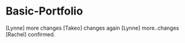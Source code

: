 # Basic-Portfolio

[Lynne] more changes
[Takeo] changes again
[Lynne] more..changes
[Rachel] confirmed.

